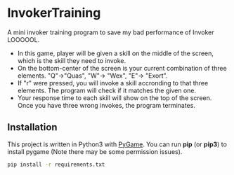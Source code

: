 # InvokerTraining
A mini invoker training program to save my bad performance of Invoker LOOOOOL.



* In this game, player will be given a skill on the middle of the screen, which is the skill they need to invoke.
* On the bottom-center of the screen is your current combination of three elements. "Q"->"Quas", "W"-> "Wex", "E"-> "Exort".
* If "r" were pressed, you will invoke a skill accronding to that three elements. The program will check if it matches the given one.
* Your response time to each skill will show on the top of the screen. Once you have three wrong invokes, the program terminates.


## Installation
This project is written in Python3 with [PyGame](https://www.pygame.org/news). You can run **pip** (or **pip3**) to install pygame (Note there may be some permission issues). 
```bash
pip install -r requirements.txt
```
